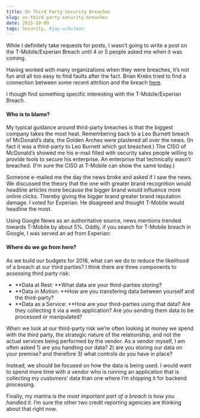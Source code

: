 ```yaml
---
title: On Third Party Security Breaches
slug: on-third-party-security-breaches
date: 2015-10-09
tags: Security, #jay-schulman
---
```


While I definitely take requests for posts, I wasn’t going to write a post on the T-Mobile/Experian Breach until 4 or 5 people asked me when it was coming.

Having worked with many organizations when they were breaches, it’s not fun and all too easy to find faults after the fact. Brian Krebs tried to find a connection between some recent attrition and the breach [here](http://krebsonsecurity.com/2015/10/at-experian-security-attrition-amid-acquisitions/).

I though find something specific interesting with the T-Mobile/Experian Breach.

#### Who is to blame?

My typical guidance around third-party breaches is that the biggest company takes the most heat. Remembering back to a Leo Burnett breach of McDonald’s data, the Golden Arches were plastered all over the news. (In fact it was a third-party to Leo Burnett which got breached.) The CISO of McDonald’s showed me his e-mail filled with security sales people willing to provide tools to secure his enterprise. An enterprise that technically wasn’t breached. (I’m sure the CISO at T-Mobile can show the same today.)

Someone e-mailed me the day the news broke and asked if I saw the news. We discussed the theory that the one with greater brand recognition would headline articles more because the bigger brand would influence more online clicks. Thereby giving the bigger brand greater brand reputation damage. I voted for Experian. He disagreed and thought T-Mobile would headline the most.

Using Google News as an authoritative source, news mentions trended towards T-Mobile by about 5%. Oddly, if you search for T-Mobile breach in Google, I was served an ad from Experian:

#### Where do we go from here?

As we build our budgets for 2016, what can we do to reduce the likelihood of a breach at our third parties? I think there are three components to assessing third party risk:

- **Data at Rest: **What data are your third-parties storing?
- **Data in Motion: **How are you transfering data between yourself and the third-party?
- **Data as a Service: **How are your third-parties using that data? Are they collecting it via a web application? Are you sending them data to be processed or manipulated?

When we look at our third-party risk we’re often looking at money we spend with the third party, the strategic nature of the relationship, and not the actual services being performed by the vendor. As a vendor myself, I am often asked 1) are you handling our data? 2) are you storing our data on your premise? and therefore 3) what controls do you have in place?

Instead, we should be focused on how the data is being used. I would want to spend more time with a vendor who is running an application that is collecting my customers’ data than one where I’m shipping it for backend processing.

Finally, my mantra is *the most important part of a breach is how you handled it*. I’m sure the other two credit reporting agencies are thinking about that right now.
